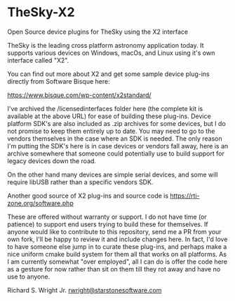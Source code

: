 # TheSky-X2
Open Source device plugins for TheSky using the X2 interface

TheSky is the leading cross platform astronomy application today. It supports various devices on Windows, macOs, and Linux using it's own interface called "X2".

You can find out more about X2 and get some sample device plug-ins directly from Software Bisque here:

https://www.bisque.com/wp-content/x2standard/

I've archived the /licensedinterfaces folder here (the complete kit is available at the above URL) for ease of building these plug-ins. Device platform SDK's are also included as .zip archives for some devices, but I do not promise to keep them entirely up to date. You may need to go to the vendors themselves in the case where an SDK is needed. The only reason I'm putting the SDK's here is in case devices or vendors fall away, here is an archive somewhere that someone could potentially use to build support for legacy devices down the road.

On the other hand many devices are simple serial devices, and some will require libUSB rather than a specific vendors SDK.

Another good source of X2 plug-ins and source code is https://rti-zone.org/software.php

These are offered without warranty or support. I do not have time (or patience) to support end users trying to build these for themselves. If anyone would like to contribute to this repository, send me a PR from your own fork, I'll be happy to review it and include changes here. In fact, I'd love to have someone else jump in to curate these plug-ins, and perhaps make a nice uniform cmake build system for them all that works on all platforms. As I am currently somewhat "over employed", all I can do is offer the code here as a gesture for now rather than sit on them till they rot away and have no use to anyone.

Richard S. Wright Jr.
rwright@starstonesoftware.com
